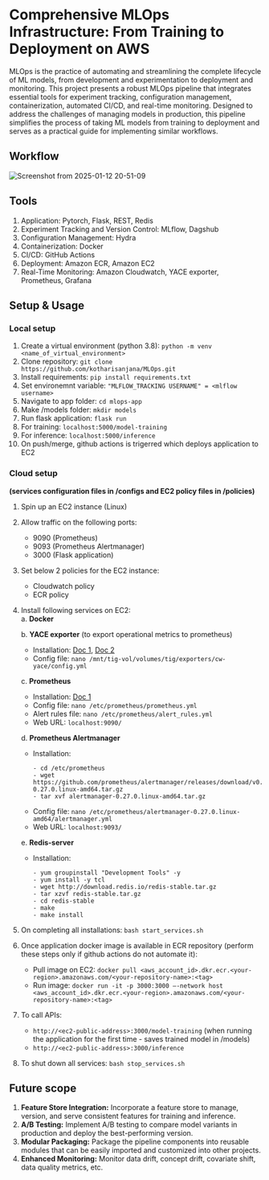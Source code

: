 # Comprehensive MLOps Infrastructure: From Training to Deployment on AWS 

MLOps is the practice of automating and streamlining the complete lifecycle of ML models, from development and experimentation to deployment and monitoring. This project presents a robust MLOps pipeline that integrates essential tools for experiment tracking, configuration management, containerization, automated CI/CD, and real-time monitoring. Designed to address the challenges of managing models in production, this pipeline simplifies the process of taking ML models from training to deployment and serves as a practical guide for implementing similar workflows.

## Workflow
![Screenshot from 2025-01-12 20-51-09](https://github.com/user-attachments/assets/458ad392-5961-4322-9b1e-5ee100089680)

## Tools
1. Application: Pytorch, Flask, REST, Redis
2. Experiment Tracking and Version Control: MLflow, Dagshub
3. Configuration Management: Hydra
4. Containerization: Docker
5. CI/CD: GitHub Actions
6. Deployment: Amazon ECR, Amazon EC2
7. Real-Time Monitoring: Amazon Cloudwatch, YACE exporter, Prometheus, Grafana

## Setup & Usage
### Local setup
1. Create a virtual environment (python 3.8): ```python -m venv <name_of_virtual_environment>```
2. Clone repository: ```git clone https://github.com/kotharisanjana/MLOps.git```
3. Install requirements: ```pip install requirements.txt```
4. Set environemnt variable:  ```"MLFLOW_TRACKING USERNAME" = <mlflow username>```
5. Navigate to app folder: ```cd mlops-app```
6. Make /models folder: ```mkdir models```
7. Run flask application: ```flask run```
8. For training: ```localhost:5000/model-training```
9. For inference: ```localhost:5000/inference```
10. On push/merge, github actions is trigerred which deploys application to EC2

### Cloud setup 
**(services configuration files in /configs and EC2 policy files in /policies)**
1. Spin up an EC2 instance (Linux)
2. Allow traffic on the following ports:
   - 9090 (Prometheus)
   - 9093 (Prometheus Alertmanager)
   - 3000 (Flask application)
3. Set below 2 policies for the EC2 instance:
   - Cloudwatch policy
   - ECR policy
4. Install following services on EC2: <br>
   a. **Docker**
   
   b. **YACE exporter** (to export operational metrics to prometheus)
      - Installation: [Doc 1](https://dev.to/setevoy/prometheus-yet-another-cloudwatch-exporter-collecting-aws-cloudwatch-metrics-50hd), [Doc 2](https://itnext.io/prometheus-yet-another-cloudwatch-exporter-collecting-aws-cloudwatch-metrics-806bd34818a8)
      - Config file: ```nano /mnt/tig-vol/volumes/tig/exporters/cw-yace/config.yml```
        
   c. **Prometheus**
      - Installation: [Doc 1](https://codewizardly.com/prometheus-on-aws-ec2-part1/)
      - Config file: ```nano /etc/prometheus/prometheus.yml```
      - Alert rules file: ```nano /etc/prometheus/alert_rules.yml``` 
      - Web URL: ```localhost:9090/```
        
   d. **Prometheus Alertmanager**
      - Installation:
          ```
          - cd /etc/prometheus
          - wget https://github.com/prometheus/alertmanager/releases/download/v0.27.0/alertmanager-0.27.0.linux-amd64.tar.gz
          - tar xvf alertmanager-0.27.0.linux-amd64.tar.gz
          ```
      - Config file: ```nano /etc/prometheus/alertmanager-0.27.0.linux-amd64/alertmanager.yml```
      - Web URL: ```localhost:9093/```
      
   e. **Redis-server**
      - Installation:
        ```
        - yum groupinstall "Development Tools" -y
        - yum install -y tcl
        - wget http://download.redis.io/redis-stable.tar.gz
        - tar xzvf redis-stable.tar.gz
        - cd redis-stable
        - make
        - make install
        ```
5. On completing all installations: ```bash start_services.sh ```
6. Once application docker image is available in ECR repository (perform these steps only if github actions do not automate it):
    - Pull image on EC2: ```docker pull <aws_account_id>.dkr.ecr.<your-region>.amazonaws.com/<your-repository-name>:<tag>```
    - Run image: ```docker run -it -p 3000:3000 –-network host <aws_account_id>.dkr.ecr.<your-region>.amazonaws.com/<your-repository-name>:<tag>```
7. To call APIs:
   - `http://<ec2-public-address>:3000/model-training` (when running the application for the first time - saves trained model in /models)
   - `http://<ec2-public-address>:3000/inference`
8. To shut down all services: ```bash stop_services.sh``` 

## Future scope
1. **Feature Store Integration:** Incorporate a feature store to manage, version, and serve consistent features for training and inference.
2. **A/B Testing:** Implement A/B testing to compare model variants in production and deploy the best-performing version.
3. **Modular Packaging:** Package the pipeline components into reusable modules that can be easily imported and customized into other projects.
4. **Enhanced Monitoring:** Monitor data drift, concept drift, covariate shift, data quality metrics, etc.
